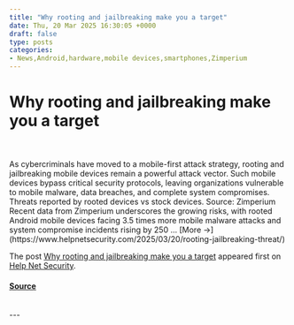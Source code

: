 ```yaml
---
title: "Why rooting and jailbreaking make you a target"
date: Thu, 20 Mar 2025 16:30:05 +0000
draft: false
type: posts
categories: 
- News,Android,hardware,mobile devices,smartphones,Zimperium
---
```

# Why rooting and jailbreaking make you a target

<br/>

<br/>
As cybercriminals have moved to a mobile-first attack strategy, rooting and jailbreaking mobile devices remain a powerful attack vector. Such mobile devices bypass critical security protocols, leaving organizations vulnerable to mobile malware, data breaches, and complete system compromises. Threats reported by rooted devices vs stock devices. Source: Zimperium Recent data from Zimperium underscores the growing risks, with rooted Android mobile devices facing 3.5 times more mobile malware attacks and system compromise incidents rising by 250 … [More →](https://www.helpnetsecurity.com/2025/03/20/rooting-jailbreaking-threat/)

The post [Why rooting and jailbreaking make you a target](https://www.helpnetsecurity.com/2025/03/20/rooting-jailbreaking-threat/) appeared first on [Help Net Security](https://www.helpnetsecurity.com).

#### [Source](https://www.helpnetsecurity.com/2025/03/20/rooting-jailbreaking-threat/)

<br/>
---
